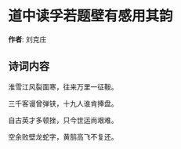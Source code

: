 # 道中读孚若题壁有感用其韵

**作者**: 刘克庄

## 诗词内容

淮雪江风裂面寒，往来万里一征鞍。

三千客谩曾弹铗，十九人谁肯捧盘。

自古英才多顿挫，只今世运尚艰难。

空余败壁龙蛇字，黄鹄高飞不复还。

